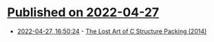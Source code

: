# [Published on 2022-04-27](index.md)

* [2022-04-27, 16:50:24](https://news.ycombinator.com/item?id=31182449) - [The Lost Art of C Structure Packing (2014)](http://www.catb.org/esr/structure-packing/)
